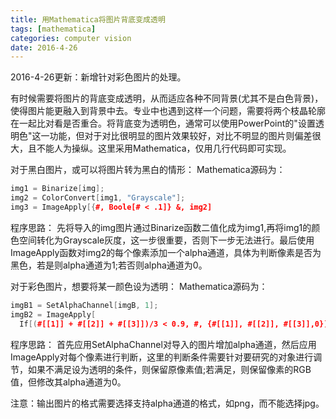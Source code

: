 ```yaml
---
title: 用Mathematica将图片背底变成透明
tags: [mathematica]
categories: computer vision 
date: 2016-4-26
---
```


2016-4-26更新：新增针对彩色图片的处理。

有时候需要将图片的背底变成透明，从而适应各种不同背景(尤其不是白色背景)，使得图片能更融入到背景中去。专业中也遇到这样一个问题，需要将两个枝晶轮廓在一起比对看是否重合。将背底变为透明色，通常可以使用PowerPoint的"设置透明色"这一功能，但对于对比很明显的图片效果较好，对比不明显的图片则偏差很大，且不能人为操纵。这里采用Mathematica，仅用几行代码即可实现。

对于黑白图片，或可以将图片转为黑白的情形：
Mathematica源码为：
```cpp
img1 = Binarize[img];
img2 = ColorConvert[img1, "Grayscale"];
img3 = ImageApply[{#, Boole[# < .1]} &, img2]
```
程序思路：
先将导入的img图片通过Binarize函数二值化成为img1,再将img1的颜色空间转化为Grayscale灰度，这一步很重要，否则下一步无法进行。最后使用ImageApply函数对img2的每个像素添加一个alpha通道，具体为判断像素是否为黑色，若是则alpha通道为1;若否则alpha通道为0。

对于彩色图片，想要将某一颜色设为透明：
Mathematica源码为：
```cpp
imgB1 = SetAlphaChannel[imgB, 1];
imgB2 = ImageApply[
  If[(#[[1]] + #[[2]] + #[[3]])/3 < 0.9, #, {#[[1]], #[[2]], #[[3]],0}] &, imgB1]
```
程序思路：
首先应用SetAlphaChannel对导入的图片增加alpha通道，然后应用ImageApply对每个像素进行判断，这里的判断条件需要针对要研究的对象进行调节，如果不满足设为透明的条件，则保留原像素值;若满足，则保留像素的RGB值，但修改其alpha通道为0。


注意：输出图片的格式需要选择支持alpha通道的格式，如png，而不能选择jpg。

